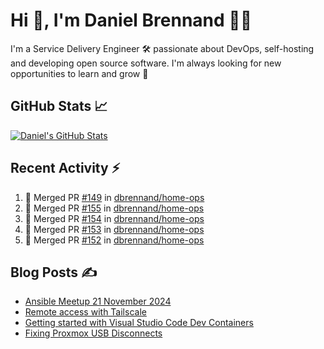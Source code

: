 # Hi 👋, I'm Daniel Brennand 👨‍💻

I'm a Service Delivery Engineer 🛠 passionate about DevOps, self-hosting and developing open source software. I'm always looking for new opportunities to learn and grow 🌱

## GitHub Stats 📈

[![Daniel's GitHub Stats](https://github-readme-stats.vercel.app/api?username=dbrennand&show_icons=true&count_private=true&hide_border=true&theme=dark)](https://github.com/anuraghazra/github-readme-stats)

## Recent Activity ⚡

<!--START_SECTION:activity-->
1. 🎉 Merged PR [#149](https://github.com/dbrennand/home-ops/pull/149) in [dbrennand/home-ops](https://github.com/dbrennand/home-ops)
2. 🎉 Merged PR [#155](https://github.com/dbrennand/home-ops/pull/155) in [dbrennand/home-ops](https://github.com/dbrennand/home-ops)
3. 🎉 Merged PR [#154](https://github.com/dbrennand/home-ops/pull/154) in [dbrennand/home-ops](https://github.com/dbrennand/home-ops)
4. 🎉 Merged PR [#153](https://github.com/dbrennand/home-ops/pull/153) in [dbrennand/home-ops](https://github.com/dbrennand/home-ops)
5. 🎉 Merged PR [#152](https://github.com/dbrennand/home-ops/pull/152) in [dbrennand/home-ops](https://github.com/dbrennand/home-ops)
<!--END_SECTION:activity-->

## Blog Posts ✍

<!-- BLOG-POST-LIST:START -->
- [Ansible Meetup 21 November 2024](https://danielbrennand.com/blog/ansible-meetup-21-november/)
- [Remote access with Tailscale](https://danielbrennand.com/blog/tailscale/)
- [Getting started with Visual Studio Code Dev Containers](https://danielbrennand.com/blog/vscode-dev-containers/)
- [Fixing Proxmox USB Disconnects](https://danielbrennand.com/blog/proxmox-fix-usb-disconnect/)
<!-- BLOG-POST-LIST:END -->

